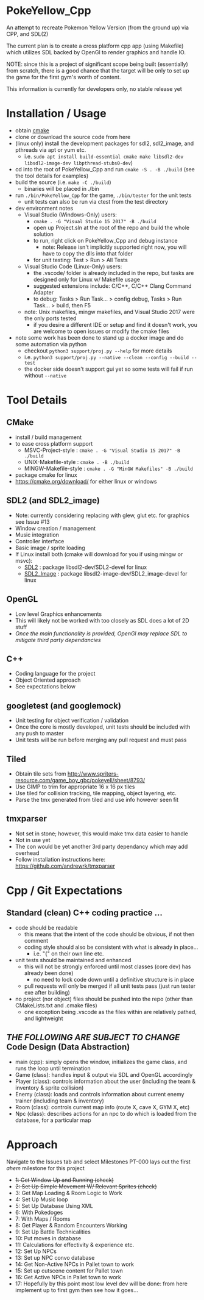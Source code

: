 # PokeYellow_Cpp
An attempt to recreate Pokemon Yellow Version (from the ground up) via CPP, and SDL(2)

The current plan is to create a cross platform cpp app (using Makefile) which utilizes SDL backed by OpenGl to render graphics and handle IO.

NOTE: since this is a project of significant scope being built (essentially) from scratch, there is a good chance that the target will be only to set up the game for the first gym's worth of content.

This information is currently for developers only, no stable release yet

Installation / Usage
==============
 - obtain [cmake](https://cmake.org/download/)
 - clone or download the source code from here
 - (linux only) install the development packages for sdl2, sdl2_image, and pthreads via apt or yum etc.
    - i.e. `sudo apt install build-essential cmake make libsdl2-dev libsdl2-image-dev libpthread-stubs0-dev`)
 - cd into the root of PokeYellow_Cpp and run `cmake -S . -B ./build` (see the tool details for examples)
 - build the source (i.e. `make -C ./build`)
    - binaries will be placed in ./bin
 - run `./bin/PokeYellow_Cpp` for the game, `./bin/tester` for the unit tests
    - unit tests can also be run via ctest from the test directory
 - dev environment notes
    - Visual Studio (Windows-Only) users:
       - `cmake . -G "Visual Studio 15 2017" -B ./build`
       - open up Project.sln at the root of the repo and build the whole solution
       - to run, right click on PokeYellow_Cpp and debug instance
          - note: Release isn't implicitly supported right now, you will have to copy the dlls into that folder
       - for unit testing: Test > Run > All Tests
    - Visual Studio Code (Linux-Only) users:
       - the .vscode/ folder is already included in the repo, but tasks are designed only for Linux w/ Makefile usage
       - suggested extensions include: C/C++, C/C++ Clang Command Adapter
       - to debug: Tasks > Run Task... > config debug, Tasks > Run Task... > build, then F5
    - note: Unix makefiles, mingw makefiles, and Visual Studio 2017 were the only ports tested
       - if you desire a different IDE or setup and find it doesn't work, you are welcome to open issues or modify the cmake files
 - note some work has been done to stand up a docker image and do some automation via python
    - checkout `python3 support/proj.py --help` for more details
    - i.e. `python3 support/proj.py --native --clean --config --build --test`
    - the docker side doesn't support gui yet so some tests will fail if run without `--native`

Tool Details
==============

CMake
--------------
 - install / build management
 - to ease cross platform support
    - MSVC-Project-style : `cmake . -G "Visual Studio 15 2017" -B ./build`
    - UNIX-Makefile-style : `cmake . -B ./build`
    - MINGW-Makefile-style : `cmake . -G "MinGW Makefiles" -B ./build`
 - package cmake for linux
 - https://cmake.org/download/ for either linux or windows

SDL2 (and SDL2_image)
--------------
 - Note: currently considering replacing with glew, glut etc. for graphics see Issue #13
 - Window creation / management
 - Music integration
 - Controller interface
 - Basic image / sprite loading
 - If Linux install both (cmake will download for you if using mingw or msvc):
    - [SDL2](https://www.libsdl.org/download-2.0.php#source) : package libsdl2-dev/SDL2-devel for linux
    - [SDL2_Image](https://www.libsdl.org/projects/SDL_image/) : package libsdl2-image-dev/SDL2_image-devel for linux

OpenGL
--------------
 - Low level Graphics enhancements
 - This will likely not be worked with too closely as SDL does a lot of 2D stuff
 - *Once the main functionality is provided, OpenGl may replace SDL to mitigate third party dependancies*
  
C++
--------------
 - Coding language for the project
 - Object Oriented approach
 - See expectations below
  
googletest (and googlemock)
--------------
 - Unit testing for object verification / validation
 - Once the core is mostly developed, unit tests should be included with any push to master
 - Unit tests will be run before merging any pull request and must pass

Tiled
--------------
 - Obtain tile sets from http://www.spriters-resource.com/game_boy_gbc/pokeyell/sheet/8793/
 - Use GIMP to trim for appropriate 16 x 16 px tiles
 - Use tiled for collision tracking, tile mapping, object layering, etc.
 - Parse the tmx generated from tiled and use info however seen fit

tmxparser
--------------
 - Not set in stone; however, this would make tmx data easier to handle
 - Not in use yet
 - The con would be yet another 3rd party dependancy which may add overhead
 - Follow installation instructions here: https://github.com/andrewrk/tmxparser

Cpp / Git Expectations
==============
Standard (clean) C++ coding practice ...
--------------
 - code should be readable
    - this means that the intent of the code should be obvious, if not then comment
    - coding style should also be consistent with what is already in place...
       - i.e. "{" on their own line etc.
 - unit tests should be maintained and enhanced
    - this will not be strongly enforced until most classes (core dev) has already been done)
       - no need to lock code down until a definitive structure is in place
    - pull requests will only be merged if all unit tests pass (just run tester exe after building)
 - no project (nor object) files should be pushed into the repo (other than CMakeLists.txt and .cmake files)
    - one exception being .vscode as the files within are relatively pathed, and lightweight

*THE FOLLOWING ARE SUBJECT TO CHANGE*
Code Design (Data Abstraction) 
--------------
 - main (cpp): simply opens the window, initializes the game class, and runs the loop until termination
 - Game (class): handles input & output via SDL and OpenGL accordingly
 - Player (class): controls information about the user (including the team & inventory & sprite collision)
 - Enemy (class): loads and controls information about current enemy trainer (including team & inventory)
 - Room (class): controls current map info (route X, cave X, GYM X, etc)
 - Npc (class): describes actions for an npc to do  which is loaded from the database, for a particular map
  
Approach
==============
Navigate to the Issues tab and select Milestones
PT-000 lays out the first *ahem* milestone for this project
 - ~~1:  Get Window Up and Running (check)~~
 - ~~2:  Set Up Simple Movement W/ Relevant Sprites (check)~~
 - 3:  Get Map Loading & Room Logic to Work
 - 4:  Set Up Music loop
 - 5:  Set Up Database Using XML
 - 6:     With Pokedoges
 - 7:     With Maps / Rooms
 - 8:  Get Player & Random Encounters Working
 - 9:  Set Up Battle Technicalities
 - 10:    Put moves in database
 - 11:    Calculations for effectivity & experience etc.
 - 12: Set Up NPCs
 - 13:    Set up NPC convo database
 - 14:    Get Non-Active NPCs in Pallet town to work
 - 15:    Set up cutscene content for Pallet town
 - 16:    Get Active NPCs in Pallet town to work
 - 17: Hopefully by this point most low level dev will be done: from here implement up to first gym then see how it goes... 
